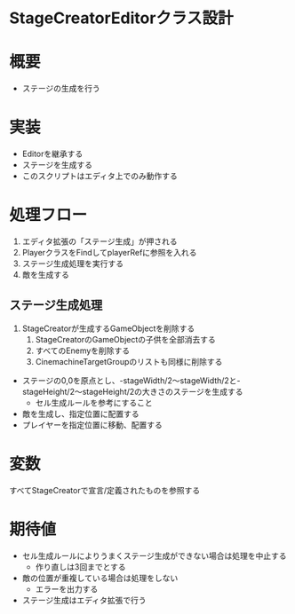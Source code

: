 # StageCreatorEditorクラス設計


# 概要
- ステージの生成を行う


# 実装
- Editorを継承する
- ステージを生成する
- このスクリプトはエディタ上でのみ動作する


# 処理フロー
1. エディタ拡張の「ステージ生成」が押される
2. PlayerクラスをFindしてplayerRefに参照を入れる
3. ステージ生成処理を実行する
4. 敵を生成する


## ステージ生成処理
1. StageCreatorが生成するGameObjectを削除する
	1. StageCreatorのGameObjectの子供を全部消去する
	2. すべてのEnemyを削除する
	3. CinemachineTargetGroupのリストも同様に削除する
- ステージの0,0を原点とし、-stageWidth/2～stageWidth/2と-stageHeight/2～stageHeight/2の大きさのステージを生成する
	- セル生成ルールを参考にすること
- 敵を生成し、指定位置に配置する
- プレイヤーを指定位置に移動、配置する


# 変数
すべてStageCreatorで宣言/定義されたものを参照する


# 期待値
- セル生成ルールによりうまくステージ生成ができない場合は処理を中止する
	- 作り直しは3回までとする
- 敵の位置が重複している場合は処理をしない
	- エラーを出力する
- ステージ生成はエディタ拡張で行う